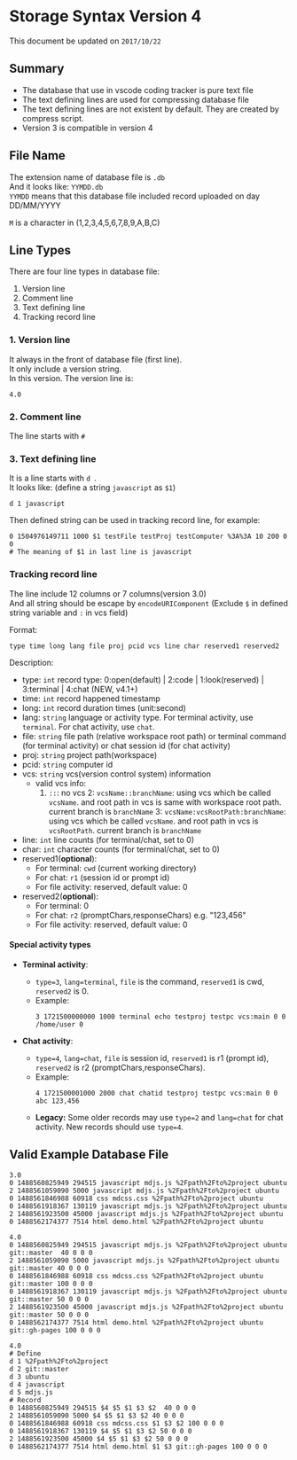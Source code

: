 # Storage Syntax Version 4

This document be updated on `2017/10/22`

## Summary

- The database that use in vscode coding tracker is pure text file
- The text defining lines are used for compressing database file
- The text defining lines are not existent by default. They are created by compress script. 
- Version 3 is compatible in version 4

## File Name

The extension name of database file is `.db`   
And it looks like: `YYMDD.db`   
`YYMDD` means that this database file included record uploaded on day DD/MM/YYYY

`M` is a character in (1,2,3,4,5,6,7,8,9,A,B,C)

## Line Types

There are four line types in database file:

1. Version line
2. Comment line
3. Text defining line
4. Tracking record line

### 1. Version line

It always in the front of database file (first line).   
It only include a version string.   
In this version. The version line is:

```
4.0
```

### 2. Comment line

The line starts with `#`

### 3. Text defining line

It is a line starts with `d `.  
It looks like: (define a string `javascript` as `$1`)

```
d 1 javascript
```

Then defined string can be used in tracking record line, for example:
```
0 1504976149711 1000 $1 testFile testProj testComputer %3A%3A 10 200 0 0
# The meaning of $1 in last line is javascript 
```

### Tracking record line

The line include 12 columns or 7 columns(version 3.0)   
And all string should be escape by `encodeURIComponent` (Exclude `$` in defined string variable and `:` in vcs field)

Format: 

```
type time long lang file proj pcid vcs line char reserved1 reserved2
```

Description:

- type: `int`  record type:  0:open(default) | 2:code | 1:look(reserved) | 3:terminal | 4:chat (NEW, v4.1+)
- time: `int`  record happened timestamp
- long: `int`  record duration times (unit:second)
- lang: `string` language or activity type. For terminal activity, use `terminal`. For chat activity, use `chat`.
- file: `string` file path (relative workspace root path) or terminal command (for terminal activity) or chat session id (for chat activity)
- proj: `string` project path(workspace)
- pcid: `string` computer id
- vcs: `string` vcs(version control system) information
	- valid vcs info:
		1. `::`: no vcs
		2: `vcsName::branchName`: using vcs which be called `vcsName`. and root path in vcs is same with workspace root path. current branch is `branchName`
		3: `vcsName:vcsRootPath:branchName`: using vcs which be called `vcsName`. and root path in vcs is `vcsRootPath`. current branch is `branchName` 
- line: `int` line counts (for terminal/chat, set to 0)
- char: `int` character counts (for terminal/chat, set to 0)
- reserved1(**optional**): 
    - For terminal: `cwd` (current working directory)
    - For chat: `r1` (session id or prompt id)
    - For file activity: reserved, default value: 0
- reserved2(**optional**): 
    - For terminal: 0
    - For chat: `r2` (promptChars,responseChars) e.g. "123,456"
    - For file activity: reserved, default value: 0

#### Special activity types

- **Terminal activity**:  
  - `type=3`, `lang=terminal`, `file` is the command, `reserved1` is cwd, `reserved2` is 0.
  - Example:  
    ```
    3 1721500000000 1000 terminal echo testproj testpc vcs:main 0 0 /home/user 0
    ```

- **Chat activity**:  
  - `type=4`, `lang=chat`, `file` is session id, `reserved1` is r1 (prompt id), `reserved2` is r2 (promptChars,responseChars).
  - Example:  
    ```
    4 1721500001000 2000 chat chatid testproj testpc vcs:main 0 0 abc 123,456
    ```
  - **Legacy:** Some older records may use `type=2` and `lang=chat` for chat activity. New records should use `type=4`.

## Valid Example Database File

```
3.0
0 1488560825949 294515 javascript mdjs.js %2Fpath%2Fto%2project ubuntu
2 1488561059090 5000 javascript mdjs.js %2Fpath%2Fto%2project ubuntu
0 1488561846988 60918 css mdcss.css %2Fpath%2Fto%2project ubuntu
0 1488561918367 130119 javascript mdjs.js %2Fpath%2Fto%2project ubuntu
2 1488561923500 45000 javascript mdjs.js %2Fpath%2Fto%2project ubuntu
0 1488562174377 7514 html demo.html %2Fpath%2Fto%2project ubuntu
```

```
4.0
0 1488560825949 294515 javascript mdjs.js %2Fpath%2Fto%2project ubuntu git::master  40 0 0 0
2 1488561059090 5000 javascript mdjs.js %2Fpath%2Fto%2project ubuntu git::master 40 0 0 0
0 1488561846988 60918 css mdcss.css %2Fpath%2Fto%2project ubuntu git::master 100 0 0 0
0 1488561918367 130119 javascript mdjs.js %2Fpath%2Fto%2project ubuntu git::master 50 0 0 0
2 1488561923500 45000 javascript mdjs.js %2Fpath%2Fto%2project ubuntu git::master 50 0 0 0
0 1488562174377 7514 html demo.html %2Fpath%2Fto%2project ubuntu git::gh-pages 100 0 0 0
```

```
4.0
# Define
d 1 %2Fpath%2Fto%2project
d 2 git::master
d 3 ubuntu
d 4 javascript
d 5 mdjs.js
# Record
0 1488560825949 294515 $4 $5 $1 $3 $2  40 0 0 0
2 1488561059090 5000 $4 $5 $1 $3 $2 40 0 0 0
0 1488561846988 60918 css mdcss.css $1 $3 $2 100 0 0 0
0 1488561918367 130119 $4 $5 $1 $3 $2 50 0 0 0
2 1488561923500 45000 $4 $5 $1 $3 $2 50 0 0 0
0 1488562174377 7514 html demo.html $1 $3 git::gh-pages 100 0 0 0
```
